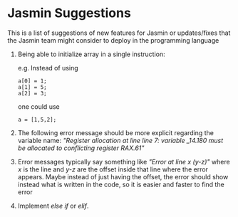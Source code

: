 # Jasmin Suggestions

This is a list of suggestions of new features for Jasmin or updates/fixes that the Jasmin team might consider to deploy in the programming language

1) Being able to initialize array in a single instruction:

    e.g. Instead of using
    ```
    a[0] = 1;
    a[1] = 5;
    a[2] = 3;
    ```
    one could use
    ```
    a = [1,5,2];
    ```
2) The following error message should be more explicit regarding the variable name: *"Register allocation at line line 7: variable  _14.180 must be allocated to conflicting register RAX.61"*

3) Error messages typically say something like *"Error at line x (y-z)"* where *x* is the line and *y-z* are the offset inside that line where the error appears. Maybe instead of just having the offset, the error should show instead what is written in the code, so it is easier and faster to find the error

4) Implement *else if* or *elif*.
